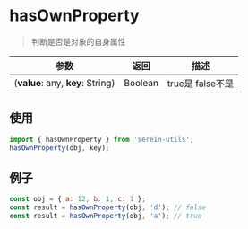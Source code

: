 # hasOwnProperty

> 判断是否是对象的自身属性

| 参数                   | 返回    | 描述               |
| ---------------------- | ------- | ------------------ |
| (**value**: any, **key**: String) | Boolean | true是 false不是 |  |

## 使用

```js
import { hasOwnProperty } from 'serein-utils';
hasOwnProperty(obj, key);
```

## 例子

```js
const obj = { a: 12, b: 1, c: 1 };
const result = hasOwnProperty(obj, 'd'); // false
const result = hasOwnProperty(obj, 'a'); // true
```
